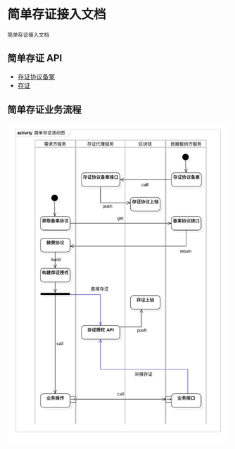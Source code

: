 
# 简单存证接入文档

```plaintext
简单存证接入文档
```

## 简单存证 API

* [存证协议备案](api.md#简单存证协议备案)
* [存证](api.md#简单存证)

## 简单存证业务流程

![简单存证业务流程](../src/简单存证活动图.jpg)
